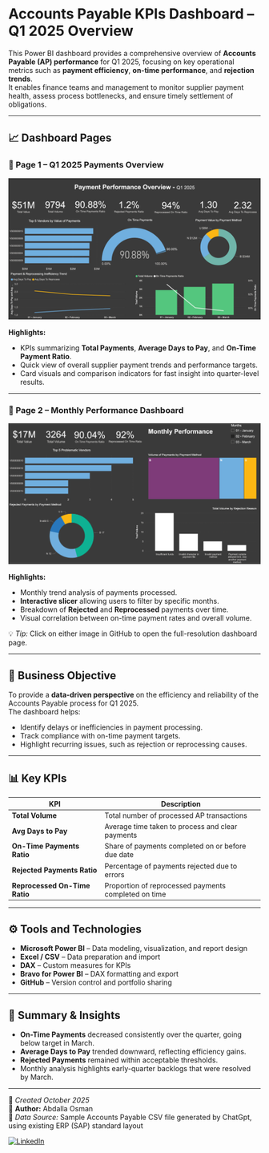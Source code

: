 # Accounts Payable KPIs Dashboard – Q1 2025 Overview

This Power BI dashboard provides a comprehensive overview of **Accounts Payable (AP) performance** for Q1 2025, focusing on key operational metrics such as **payment efficiency**, **on-time performance**, and **rejection trends**.  
It enables finance teams and management to monitor supplier payment health, assess process bottlenecks, and ensure timely settlement of obligations.

---

## 📈 Dashboard Pages

### 🧾 Page 1 – Q1 2025 Payments Overview
![Payments Overview Dashboard](AP_KPIs_Page1.png)

**Highlights:**
- KPIs summarizing **Total Payments**, **Average Days to Pay**, and **On-Time Payment Ratio**.  
- Quick view of overall supplier payment trends and performance targets.  
- Card visuals and comparison indicators for fast insight into quarter-level results.

---

### 📅 Page 2 – Monthly Performance Dashboard
![Monthly Performance Dashboard](AP_KPIs_Page2.png)

**Highlights:**
- Monthly trend analysis of payments processed.  
- **Interactive slicer** allowing users to filter by specific months.  
- Breakdown of **Rejected** and **Reprocessed** payments over time.  
- Visual correlation between on-time payment rates and overall volume.

💡 *Tip:* Click on either image in GitHub to open the full-resolution dashboard page.

---

## 🎯 Business Objective

To provide a **data-driven perspective** on the efficiency and reliability of the Accounts Payable process for Q1 2025.  
The dashboard helps:
- Identify delays or inefficiencies in payment processing.  
- Track compliance with on-time payment targets.  
- Highlight recurring issues, such as rejection or reprocessing causes.  

---

## 📊 Key KPIs

| KPI | Description |
|-----|--------------|
| **Total Volume** | Total number of processed AP transactions |
| **Avg Days to Pay** | Average time taken to process and clear payments |
| **On-Time Payments Ratio** | Share of payments completed on or before due date |
| **Rejected Payments Ratio** | Percentage of payments rejected due to errors |
| **Reprocessed On-Time Ratio** | Proportion of reprocessed payments completed on time |

---

## ⚙️ Tools and Technologies

- **Microsoft Power BI** – Data modeling, visualization, and report design  
- **Excel / CSV** – Data preparation and import  
- **DAX** – Custom measures for KPIs  
- **Bravo for Power BI** – DAX formatting and export  
- **GitHub** – Version control and portfolio sharing  

---


## 🧠 Summary & Insights

- **On-Time Payments** decreased consistently over the quarter, going below target in March.  
- **Average Days to Pay** trended downward, reflecting efficiency gains.  
- **Rejected Payments** remained within acceptable thresholds.  
- Monthly analysis highlights early-quarter backlogs that were resolved by March.  

---

📅 *Created October 2025*  
👤 **Author:** Abdalla Osman   
📍 *Data Source:* Sample Accounts Payable CSV file generated by ChatGpt, using existing ERP (SAP) standard layout

[![LinkedIn](https://img.shields.io/badge/LinkedIn-Connect-blue?logo=linkedin&logoColor=white)](https://www.linkedin.com/in/abdallaosman-/)


